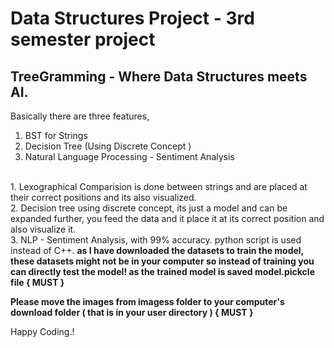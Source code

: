 <h1>Data Structures Project - 3rd semester project</h1>

<h2>TreeGramming - Where Data Structures meets AI.</h2>

Basically there are three features,
<list>
1. BST for Strings
2. Decision Tree (Using Discrete Concept )
3. Natural Language Processing - Sentiment Analysis
</list>
<br>
<list>
1. Lexographical Comparision is done between strings and are placed at their correct positions and its also visualized.<br>
2. Decision tree using discrete concept, its just a model and can be expanded further, you feed the data and it place it at its correct position and also visualize it.<br>
3. NLP - Sentiment Analysis, with 99% accuracy. python script is used instead of C++. <b>as I have downloaded the datasets to train the model, these datasets might not be in your computer so instead of training you can directly test the model! as the trained model is saved model.pickcle file { MUST } </b>
</list>

<b>Please move the images from imagess folder to your computer's download folder ( that is in your user directory ) { MUST }</b>

Happy Coding.!
